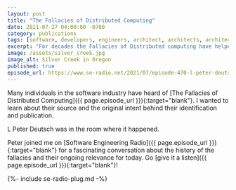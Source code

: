 ```yaml
---
layout: post
title: "The Fallacies of Distributed Computing"
date: 2021-07-27 04:00:00 -0700
category: publications
tags: [software, developers, engineers, architect, architects, architecture, fallacy, fallacies, distribute, distributed, network, security, reliable, reliability, retry]
excerpt: "For decades the Fallacies of Distributed computing have helped software thinkers to contend with the promises and pitfalls of distributed systems."
image: /assets/silver_creek.jpg
image_alt: Silver Creek in Oregon
published: true
episode_url: https://www.se-radio.net/2021/07/episode-470-l-peter-deutsch-on-the-fallacies-of-distributed-computing/
---
```


Many individuals in the software industry have heard of [The Fallacies of Distributed Computing]({{ page.episode_url }}){:target="blank"}. I wanted to learn about their source and the original intent behind their identification and publication.

L Peter Deutsch was in the room where it happened.

Peter joined me on [Software Engineering Radio]({{ page.episode_url }}){:target="blank"} for a fascinating conversation about the history of the fallacies and their ongoing relevance for today. Go [give it a listen]({{ page.episode_url }}){:target="blank"}!

{%- include se-radio-plug.md -%}